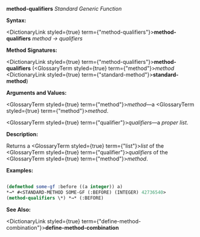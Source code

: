 **method-qualifiers** *Standard Generic Function* 



**Syntax:** 



<DictionaryLink styled={true} term={"method-qualifiers"}><b>method-qualifiers</b></DictionaryLink> *method → qualifiers* 







 



 



**Method Signatures:** 



<DictionaryLink styled={true} term={"method-qualifiers"}><b>method-qualifiers</b></DictionaryLink> (<GlossaryTerm styled={true} term={"method"}><i>method</i></GlossaryTerm> <DictionaryLink styled={true} term={"standard-method"}><b>standard-method</b></DictionaryLink>) 



**Arguments and Values:** 



<GlossaryTerm styled={true} term={"method"}><i>method</i></GlossaryTerm>—a <GlossaryTerm styled={true} term={"method"}><i>method</i></GlossaryTerm>. 



<GlossaryTerm styled={true} term={"qualifier"}><i>qualifiers</i></GlossaryTerm>—a *proper list*. 



**Description:** 



Returns a <GlossaryTerm styled={true} term={"list"}><i>list</i></GlossaryTerm> of the <GlossaryTerm styled={true} term={"qualifier"}><i>qualifiers</i></GlossaryTerm> of the <GlossaryTerm styled={true} term={"method"}><i>method</i></GlossaryTerm>. 



**Examples:**
```lisp

(defmethod some-gf :before ((a integer)) a) 
*→* #<STANDARD-METHOD SOME-GF (:BEFORE) (INTEGER) 42736540> 
(method-qualifiers \*) *→* (:BEFORE) 

```
**See Also:** 



<DictionaryLink styled={true} term={"define-method-combination"}><b>define-method-combination</b></DictionaryLink> 



